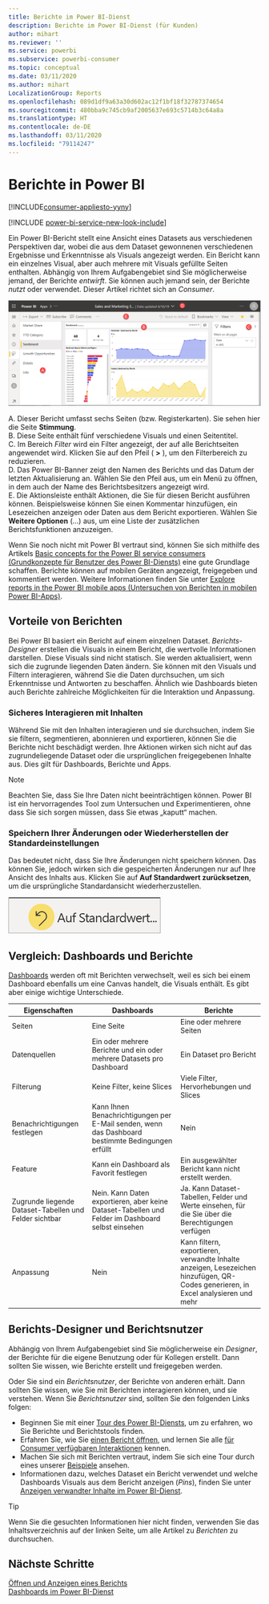 ```yaml
---
title: Berichte im Power BI-Dienst
description: Berichte im Power BI-Dienst (für Kunden)
author: mihart
ms.reviewer: ''
ms.service: powerbi
ms.subservice: powerbi-consumer
ms.topic: conceptual
ms.date: 03/11/2020
ms.author: mihart
LocalizationGroup: Reports
ms.openlocfilehash: 089d1df9a63a30d602ac12f1bf18f32787374654
ms.sourcegitcommit: 480bba9c745cb9af2005637e693c5714b3c64a8a
ms.translationtype: HT
ms.contentlocale: de-DE
ms.lasthandoff: 03/11/2020
ms.locfileid: "79114247"
---
```

# <a name="reports-in-power-bi"></a>Berichte in Power BI

[!INCLUDE[consumer-appliesto-yyny](../includes/consumer-appliesto-yyny.md)]

[!INCLUDE [power-bi-service-new-look-include](../includes/power-bi-service-new-look-include.md)]

Ein Power BI-Bericht stellt eine Ansicht eines Datasets aus verschiedenen Perspektiven dar, wobei die aus dem Dataset gewonnenen verschiedenen Ergebnisse und Erkenntnisse als Visuals angezeigt werden.  Ein Bericht kann ein einzelnes Visual, aber auch mehrere mit Visuals gefüllte Seiten enthalten. Abhängig von Ihrem Aufgabengebiet sind Sie möglicherweise jemand, der Berichte *entwirft*. Sie können auch jemand sein, der Berichte *nutzt* oder verwendet. Dieser Artikel richtet sich an *Consumer*.

![Screenshot: Berichtsseite](./media/end-user-reports/power-bi-report.png)

A. Dieser Bericht umfasst sechs Seiten (bzw. Registerkarten). Sie sehen hier die Seite **Stimmung**.    
B. Diese Seite enthält fünf verschiedene Visuals und einen Seitentitel.    
C. Im Bereich *Filter* wird ein Filter angezeigt, der auf alle Berichtseiten angewendet wird. Klicken Sie auf den Pfeil ( **>** ), um den Filterbereich zu reduzieren.    
D. Das Power BI-Banner zeigt den Namen des Berichts und das Datum der letzten Aktualisierung an. Wählen Sie den Pfeil aus, um ein Menü zu öffnen, in dem auch der Name des Berichtsbesitzers angezeigt wird.    
E. Die Aktionsleiste enthält Aktionen, die Sie für diesen Bericht ausführen können.  Beispielsweise können Sie einen Kommentar hinzufügen, ein Lesezeichen anzeigen oder Daten aus dem Bericht exportieren.  Wählen Sie **Weitere Optionen** (...) aus, um eine Liste der zusätzlichen Berichtsfunktionen anzuzeigen.    

Wenn Sie noch nicht mit Power BI vertraut sind, können Sie sich mithilfe des Artikels [Basic concepts for the Power BI service consumers (Grundkonzepte für Benutzer des Power BI-Diensts)](end-user-basic-concepts.md) eine gute Grundlage schaffen. Berichte können auf mobilen Geräten angezeigt, freigegeben und kommentiert werden. Weitere Informationen finden Sie unter [Explore reports in the Power BI mobile apps (Untersuchen von Berichten in mobilen Power BI-Apps)](mobile/mobile-reports-in-the-mobile-apps.md).

## <a name="advantages-of-reports"></a>Vorteile von Berichten

Bei Power BI basiert ein Bericht auf einem einzelnen Dataset. *Berichts-Designer* erstellen die Visuals in einem Bericht, die wertvolle Informationen darstellen. Diese Visuals sind nicht statisch.  Sie werden aktualisiert, wenn sich die zugrunde liegenden Daten ändern. Sie können mit den Visuals und Filtern interagieren, während Sie die Daten durchsuchen, um sich Erkenntnisse und Antworten zu beschaffen. Ähnlich wie Dashboards bieten auch Berichte zahlreiche Möglichkeiten für die Interaktion und Anpassung.

### <a name="safely-interact-with-content"></a>Sicheres Interagieren mit Inhalten

Während Sie mit den Inhalten interagieren und sie durchsuchen, indem Sie sie filtern, segmentieren, abonnieren und exportieren, können Sie die Berichte nicht beschädigt werden. Ihre Aktionen wirken sich nicht auf das zugrundeliegende Dataset oder die ursprünglichen freigegebenen Inhalte aus. Dies gilt für Dashboards, Berichte und Apps.

> [!NOTE]
> Beachten Sie, dass Sie Ihre Daten nicht beeinträchtigen können. Power BI ist ein hervorragendes Tool zum Untersuchen und Experimentieren, ohne dass Sie sich sorgen müssen, dass Sie etwas „kaputt“ machen.

### <a name="save-your-changes-or-revert-to-the-default-settings"></a>Speichern Ihrer Änderungen oder Wiederherstellen der Standardeinstellungen

Das bedeutet nicht, dass Sie Ihre Änderungen nicht speichern können. Das können Sie, jedoch wirken sich die gespeicherten Änderungen nur auf Ihre Ansicht des Inhalts aus. Klicken Sie auf **Auf Standardwert zurücksetzen**, um die ursprüngliche Standardansicht wiederherzustellen.

![Screenshot des Symbols „Auf Standardwert zurücksetzen“.](./media/end-user-reports/power-bi-reset.png)

## <a name="dashboards-versus-reports"></a>Vergleich: Dashboards und Berichte

[Dashboards](end-user-dashboards.md) werden oft mit Berichten verwechselt, weil es sich bei einem Dashboard ebenfalls um eine Canvas handelt, die Visuals enthält. Es gibt aber einige wichtige Unterschiede.  

| **Eigenschaften** | **Dashboards** | **Berichte** |
| --- | --- | --- |
| Seiten |Eine Seite |Eine oder mehrere Seiten |
| Datenquellen |Ein oder mehrere Berichte und ein oder mehrere Datasets pro Dashboard |Ein Dataset pro Bericht |
| Filterung |Keine Filter, keine Slices |Viele Filter, Hervorhebungen und Slices |
| Benachrichtigungen festlegen |Kann Ihnen Benachrichtigungen per E-Mail senden, wenn das Dashboard bestimmte Bedingungen erfüllt |Nein |
| Feature |Kann ein Dashboard als Favorit festlegen |Ein ausgewählter Bericht kann nicht erstellt werden. |
| Zugrunde liegende Dataset-Tabellen und Felder sichtbar |Nein. Kann Daten exportieren, aber keine Dataset-Tabellen und Felder im Dashboard selbst einsehen |Ja. Kann Dataset-Tabellen, Felder und Werte einsehen, für die Sie über die Berechtigungen verfügen |
| Anpassung |Nein  |Kann filtern, exportieren, verwandte Inhalte anzeigen, Lesezeichen hinzufügen, QR-Codes generieren, in Excel analysieren und mehr |

<!--| Available in Power BI Desktop |No |Yes, can create and view reports in Desktop |
| Pinning |Can pin existing visuals (tiles) only from current dashboard to your other dashboards |Can pin visuals (as tiles) to any of your dashboards. Can pin entire report pages to any of your dashboards. | -->

## <a name="report-designers-and-report-consumers"></a>Berichts-Designer und Berichtsnutzer

Abhängig von Ihrem Aufgabengebiet sind Sie möglicherweise ein *Designer*, der Berichte für die eigene Benutzung oder für Kollegen erstellt. Dann sollten Sie wissen, wie Berichte erstellt und freigegeben werden.

Oder Sie sind ein *Berichtsnutzer*, der Berichte von anderen erhält. Dann sollten Sie wissen, wie Sie mit Berichten interagieren können, und sie verstehen. Wenn Sie *Berichtsnutzer* sind, sollten Sie den folgenden Links folgen:

* Beginnen Sie mit einer [Tour des Power BI-Diensts](end-user-basic-concepts.md), um zu erfahren, wo Sie Berichte und Berichtstools finden.
* Erfahren Sie, wie Sie [einen Bericht öffnen](end-user-report-open.md), und lernen Sie alle [für Consumer verfügbaren Interaktionen](end-user-reading-view.md) kennen.
* Machen Sie sich mit Berichten vertraut, indem Sie sich eine Tour durch eines unserer [Beispiele](../sample-tutorial-connect-to-the-samples.md) ansehen.  
* Informationen dazu, welches Dataset ein Bericht verwendet und welche Dashboards Visuals aus dem Bericht anzeigen (*Pins*), finden Sie unter [Anzeigen verwandter Inhalte im Power BI-Dienst](end-user-related.md).

> [!TIP]
> Wenn Sie die gesuchten Informationen hier nicht finden, verwenden Sie das Inhaltsverzeichnis auf der linken Seite, um alle Artikel zu *Berichten* zu durchsuchen.

## <a name="next-steps"></a>Nächste Schritte

[Öffnen und Anzeigen eines Berichts](end-user-report-open.md)    
[Dashboards im Power BI-Dienst](end-user-dashboards.md)
